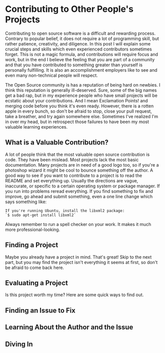Contributing to Other People's Projects
=======================================

Contributing to open source software is a difficult and rewarding process.
Contrary to popular belief, it does not require a lot of programming skill, but
rather patience, creativity, and diligence. In this post I will explain some
crucial steps and skills which even experienced contributors sometimes forget.
This is not a magic formula, and contributions will require focus and work, but
in the end I believe the feeling that you are part of a community and that you
have contributed to something greater than yourself is personally fulfilling.
It is also an accomplishment employers like to see and even many non-technical
people will respect.

The Open Source community is has a reputation of being hard on newbies. I think this
reputation is generally ill-deserved. Sure, some of the big names get a bad
rap, but in my experience people who have small projects will be ecstatic about
your contributions. And I mean Exclamation Points! and  merging code before you
think it's even ready. However, there is a rotten apple in every bunch, so don't
be afraid to stop, close your pull request, take a breather, and try again
somewhere else. Sometimes I've realized I'm in over my head, but in retrospect
those failures to have been my most valuable learning experiences.

What is a Valuable Contribution?
--------------------------------

A lot of people think that the most valuable open source contribution is code.
They have been mislead. Most projects lack the most basic documentation. Many
projects are in need of a good logo too, so if you're a photoshop wizard it
might be cool to bounce something off the author.
A good way to see if you want to contribute to a project is to read the README and set
everything up. Usually the directions are vague, inaccurate, or specific to a
certain operating system or package manager. If you run into problems reread
everything. If you find something to fix and improve, go ahead and submit something, even a one line
change which says something like:

	If you're running Ubuntu, install the libxml2 package:
	`$ sudo apt-get install libxml2`

Always remember to run a spell checker on your work. It makes it much more
professional-looking.

Finding a Project
-----------------

Maybe you already have a project in mind. That's great! Skip to the next part,
but you may find the project isn't everything it seems at first, so don't be
afraid to come back here.

Evaluating a Project
--------------------

Is this project worth my time? Here are some quick ways to find out.

Finding an Issue to Fix
-----------------------

Learning About the Author and the Issue
---------------------------------------

Diving In
---------



